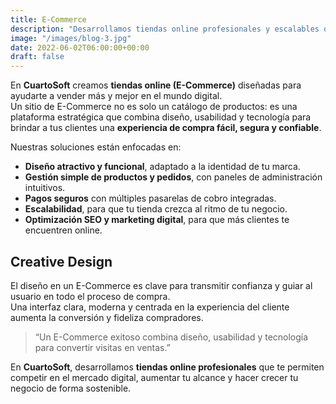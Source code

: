 ```yaml
---
title: E-Commerce
description: "Desarrollamos tiendas online profesionales y escalables que impulsan tus ventas, mejoran la experiencia del cliente y refuerzan tu presencia digital."
image: "/images/blog-3.jpg"
date: 2022-06-02T06:00:00+00:00
draft: false
---
```


En **CuartoSoft** creamos **tiendas online (E-Commerce)** diseñadas para ayudarte a vender más y mejor en el mundo digital.  
Un sitio de E-Commerce no es solo un catálogo de productos: es una plataforma estratégica que combina diseño, usabilidad y tecnología para brindar a tus clientes una **experiencia de compra fácil, segura y confiable**.  

Nuestras soluciones están enfocadas en:  

- **Diseño atractivo y funcional**, adaptado a la identidad de tu marca.  
- **Gestión simple de productos y pedidos**, con paneles de administración intuitivos.  
- **Pagos seguros** con múltiples pasarelas de cobro integradas.  
- **Escalabilidad**, para que tu tienda crezca al ritmo de tu negocio.  
- **Optimización SEO y marketing digital**, para que más clientes te encuentren online.  

## Creative Design

El diseño en un E-Commerce es clave para transmitir confianza y guiar al usuario en todo el proceso de compra.  
Una interfaz clara, moderna y centrada en la experiencia del cliente aumenta la conversión y fideliza compradores.  

> “Un E-Commerce exitoso combina diseño, usabilidad y tecnología para convertir visitas en ventas.”  

En **CuartoSoft**, desarrollamos **tiendas online profesionales** que te permiten competir en el mercado digital, aumentar tu alcance y hacer crecer tu negocio de forma sostenible.